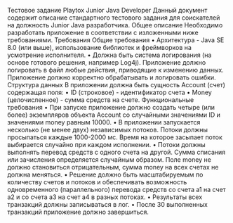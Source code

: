 Тестовое задание Playtox Junior Java Developer
Данный документ содержит описание стандартного тестового задания для соискателей на должность Junior Java разработчика.
Общее описание
Необходимо разработать приложение в соответствии с изложенными ниже требованиями.
Требования
Общие требования
•	Архитектура - Java SE 8.0 (или выше), использование библиотек и фреймворков на усмотрение исполнителя.
•	Должна быть система логирования (на основе готового решения, например Log4j). Приложение должно логировать в файл любые действия, приводящие к изменению данных. Приложение должно корректно обрабатывать и логировать ошибки.
Структура данных
В приложении должна быть сущность Account (счет) содержащая поля:
•	ID (строковое) - идентификатор счета
•	Money (целочисленное) - сумма средств на счете.
Функциональные требования
•	При запуске приложение должно создать четыре (или более) экземпляров объекта Account со случайными значениями ID и значениями money равным 10000.
•	В приложении запускается несколько (не менее двух) независимых потоков. Потоки должны просыпаться каждые 1000-2000 мс. Время на которое засыпает поток выбирается случайно при каждом исполнении.
•	Потоки должны выполнять перевод средств с одного счета на другой. Сумма списания или зачисления определяется случайным образом. Поле money не должно становиться отрицательным, сумма money на всех счетах не должна меняться.
•	Решение должно быть масштабируемым по количеству счетов и потоков и обеспечивать возможность одновременного (параллельного) перевода средств со счета a1 на счет a2 и со счета a3 на счет а4 в разных потоках.
•	Результаты всех транзакций должны записываться в лог.
•	После 30 выполненных транзакций приложение должно завершиться.

